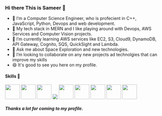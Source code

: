 ### Hi there This is Sameer 👋

<!--
**sameer-dudeja/sameer-dudeja** is a ✨ _special_ ✨ repository because its `README.md` (this file) appears on your GitHub profile.

Here are some ideas to get you started:

- 🔭 I’m currently working on ...
- 🌱 I’m currently learning ...
- 👯 I’m looking to collaborate on ...
- 🤔 I’m looking for help with ...
- 💬 Ask me about ...
- 📫 How to reach me: ...
- 😄 Pronouns: ...
- ⚡ Fun fact: ...
-->



- 🔭 I’m a Computer Science Engineer, who is profecient in C++, JavaScript, Python, Devops and web development. 
- 🌱 My tech stack in MERN and I like playing around with Devops, AWS Services and Computer Vision projects.
- 🔭 I’m currently learning AWS services like EC2, S3, Cloud9, DynamoDB, API Gateway, Cognito, SQS, QuickSight and Lambda.
- 💬 Ask me about Space Exploration and new technologies.
- 👯 I’m looking to collaborate on any new projects ad technolgies that can improve my skills
- 😄 It's good to see you here on my profile.


<!--<img  align='right' src="http://sameerdudeja.com/assets/img/sddd.png" height="350">
-->

#### Skills 🤖
<code><img height="48" src="https://img.icons8.com/color/48/000000/nodejs.png"/></code>
<code><img height="48" src="https://img.icons8.com/bubbles/50/000000/react.png" /></code>
<code><img height="48" src="https://img.icons8.com/color/48/000000/mongodb.png" /></code>
<code><img src="https://img.icons8.com/fluent/48/000000/matlab.png"/></code>
<code><img height="48" src="https://img.icons8.com/nolan/64/python.png" /></code>
<code><img height="48" src="https://img.icons8.com/nolan/64/javascript.png" /></code>
<code><img height="48" src="https://img.icons8.com/color/48/000000/docker.png"/></code>
<code><img height="48" src="https://img.icons8.com/bubbles/50/000000/api.png" /></code>
<code><img height="48" src="https://img.icons8.com/nolan/48/linux--v2.png" /></code>
                                                                                                                                            

##### Thanks a lot for coming to my profile.
